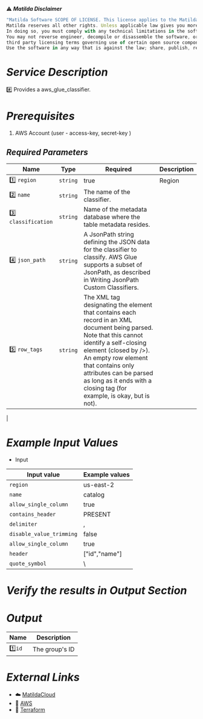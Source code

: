 :warning: ***Matilda Disclaimer***
```javascript
"Matilda Software SCOPE OF LICENSE. This license applies to the Matilda cloud product. The software is licensed, not sold. This agreement only gives you some rights to use the software. 
Matilda reserves all other rights. Unless applicable law gives you more rights despite this limitation, you may use the software only as expressly permitted in this agreement. 
In doing so, you must comply with any technical limitations in the software that only allow you to use it in certain ways. 
You may not reverse engineer, decompile or disassemble the software, or otherwise attempt to derive the source code for the software except and solely to the extent required by 
third party licensing terms governing use of certain open source components that may be included in the software; remove, minimize, block or modify any notices of Matilda or its suppliers in the software; 
Use the software in any way that is against the law; share, publish, rent or lease the software, or provide the software as a offering for others to use."
```

# *Service Description*
:hash: Provides a aws_glue_classifier.

# *Prerequisites*
1. AWS Account (user - access-key, secret-key )



## *Required Parameters*
| Name | Type | Required | Description |
| --- | --- | --- | --- |
|:one: `region` | `string` | true | Region |
|:two: `name` | `string` |The name of the classifier.|
|:three: `classification`| `string` |Name of the metadata database where the table metadata resides. |
|:four: `json_path`| `string` |A JsonPath string defining the JSON data for the classifier to classify. AWS Glue supports a subset of JsonPath, as described in Writing JsonPath Custom Classifiers. |
|:five: `row_tags`| `string` |The XML tag designating the element that contains each record in an XML document being parsed. Note that this cannot identify a self-closing element (closed by />). An empty row element that contains only attributes can be parsed as long as it ends with a closing tag (for example, <row item_a="A" item_b="B"></row> is okay, but <row item_a="A" item_b="B" /> is not). |
|




# *Example Input Values*
* Input

| Input value                       | Example values                                                                           |
|-----------------------------------|------------------------------------------------------------------------------------------|
| `region`                          | us-east-2                                                                                | 
| `name`                            | catalog                                                                                  |
| `allow_single_column`             | true                                                                                     | 
| `contains_header`                 | PRESENT                                                                                  |
| `delimiter`                       | ,                                                                                        |
| `disable_value_trimming`          | false                                                                                    |
| `allow_single_column`             | true                                                                                     |
| `header`                          | ["id","name"]                                                                            |
| `quote_symbol`                    | \                                                                                        |





# *Verify the results in Output Section*
# *Output*
| Name | Description |
| ------------- | ------------- |
|  :one:`id` | The group's ID |



# *External Links*
* :cloud: [MatildaCloud](https://www.matildacloud.com/docs/ "Matildacloud")
* :link: [AWS](https://aws.amazon.com/console/)
* :link: [Terraform](https://registry.terraform.io/providers/hashicorp/aws/latest/docs/resources/glue_classifier#attributes-reference)
